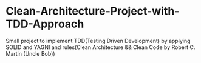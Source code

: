 # Clean-Architecture-Project-with-TDD-Approach
Small project to implement TDD(Testing Driven Development) by applying SOLID and YAGNI and rules(Clean Architecture &amp;&amp; Clean Code by Robert C. Martin (Uncle Bob))
